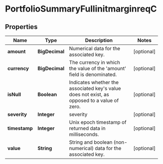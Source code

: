 

# PortfolioSummaryFullinitmarginreqC


## Properties

| Name | Type | Description | Notes |
|------------ | ------------- | ------------- | -------------|
|**amount** | **BigDecimal** | Numerical data for the associated key. |  [optional] |
|**currency** | **BigDecimal** | The currency in which the value of the &#39;amount&#39; field is denominated. |  [optional] |
|**isNull** | **Boolean** | Indicates whether the associated key&#39;s value does not exist, as opposed to a value of zero. |  [optional] |
|**severity** | **Integer** | severity |  [optional] |
|**timestamp** | **Integer** | Unix epoch timestamp of returned data in milliseconds. |  [optional] |
|**value** | **String** | String and boolean (non-numerical) data for the associated key. |  [optional] |



